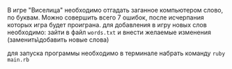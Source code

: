 В игре "Виселица" необходимо отгадать заганное компьютером слово, по буквам.
Можно совершить всего 7 ошибок, после исчерпания которых игра будет проиграна.
для добавления в игру новых слов необходимо:
зайти в файл `words.txt` и внести желаемые изменения (заменить\добавить новые слова)

для запуска программы необходимо в терминале набрать команду `ruby main.rb`
